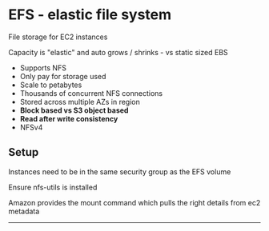 EFS - elastic file system
======================================

File storage for EC2 instances

Capacity is "elastic" and auto grows / shrinks - vs static sized EBS

* Supports NFS
* Only pay for storage used
* Scale to petabytes
* Thousands of concurrent NFS connections
* Stored across multiple AZs in region
* __Block based vs S3 object based__
* __Read after write consistency__
* NFSv4

Setup
---------------

Instances need to be in the same security group as the EFS volume

Ensure nfs-utils is installed

Amazon provides the mount command which pulls the right details from ec2 metadata



---------------
